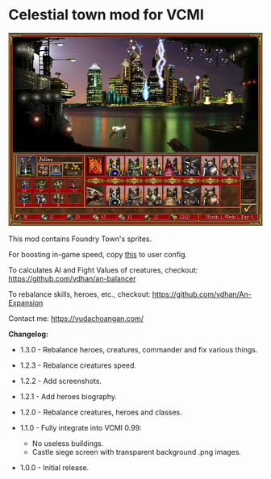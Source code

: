 # Celestial town mod for VCMI

![Screenshot](https://raw.githubusercontent.com/vdhan/Celestial/master/screenshots/town.png)

This mod contains Foundry Town's sprites.

For boosting in-game speed, copy [this](https://gist.github.com/vdhan/faccba8ff97b6cebcc3ee0c9c379e020) to user config.

To calculates AI and Fight Values of creatures, checkout: https://github.com/vdhan/an-balancer

To rebalance skills, heroes, etc., checkout: https://github.com/vdhan/An-Expansion

Contact me: https://vudachoangan.com/

**Changelog:**

- 1.3.0 - Rebalance heroes, creatures, commander and fix various things.

- 1.2.3 - Rebalance creatures speed.

- 1.2.2 - Add screenshots.

- 1.2.1 - Add heroes biography.

- 1.2.0 - Rebalance creatures, heroes and classes.

- 1.1.0 - Fully integrate into VCMI 0.99:
  + No useless buildings.
  + Castle siege screen with transparent background .png images.

- 1.0.0 - Initial release.